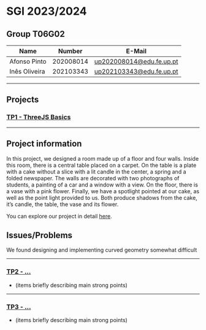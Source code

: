 # SGI 2023/2024

## Group T06G02

| Name             | Number    | E-Mail                   |
| ---------------- | --------- | ------------------------ |
| Afonso Pinto     | 202008014 | up202008014@edu.fe.up.pt |
| Inês Oliveira    | 202103343 | up202103343@edu.fe.up.pt |

----

## Projects

### [TP1 - ThreeJS Basics](tp1)

-----
## Project information

In this project, we designed a room made up of a floor and four walls. Inside this room, there is a central table placed on a carpet. On the table is a plate with a cake without a slice with a lit candle in the center, a spring and a folded newspaper.
The walls are decorated with two photographs of students, a painting of a car and a window with a view.
On the floor, there is a vase with a pink flower. 
Finally, we have a spotlight pointed at our cake, as well as the point light provided to us. Both produce shadows from the cake, it’s candle, the table, the vase and its flower.

You can explore our project in detail [here](tp1).


## Issues/Problems

We found designing and implementing curved geometry somewhat difficult 

-----

### [TP2 - ...](tp2)
- (items briefly describing main strong points)

----

### [TP3 - ...](tp3)
- (items briefly describing main strong points)

